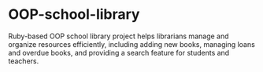 # OOP-school-library
Ruby-based OOP school library project helps librarians manage and organize resources efficiently, including adding new books, managing loans and overdue books, and providing a search feature for students and teachers.
